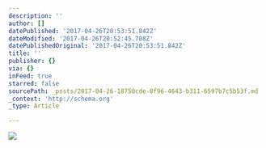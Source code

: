 ```yaml
---
description: ''
author: []
datePublished: '2017-04-26T20:53:51.842Z'
dateModified: '2017-04-26T20:52:45.708Z'
datePublishedOriginal: '2017-04-26T20:53:51.842Z'
title: ''
publisher: {}
via: {}
inFeed: true
starred: false
sourcePath: _posts/2017-04-26-18750cde-0f96-4643-b311-6597b7c5b53f.md
_context: 'http://schema.org'
_type: Article

---
```

![](https://the-grid-user-content.s3-us-west-2.amazonaws.com/90a4d907-cf0d-42b2-9631-9974dbaabc9b.jpg)
